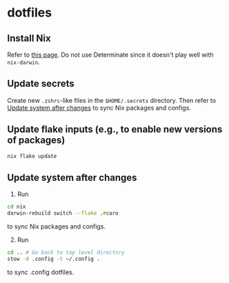 # dotfiles

## Install Nix

Refer to [this page](https://dreamsofcode.io/blog/nix-darwin-my-favorite-package-manager-for-macos). Do not use Determinate since it doesn't play well with `nix-darwin`.

## Update secrets

Create new `.zshrc`-like files in the `$HOME/.secrets` directory. Then refer to [Update system after changes](#update-system-after-changes) to sync Nix packages and configs.

## Update flake inputs (e.g., to enable new versions of packages)

```zsh
nix flake update
```

## Update system after changes

1. Run

```zsh
cd nix
darwin-rebuild switch --flake .#caro
```

to sync Nix packages and configs.

2. Run

```zsh
cd .. # Go back to top level directory
stow -d .config -t ~/.config .
```

to sync .config dotfiles.
